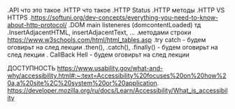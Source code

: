 .API что это такое
.HTTP что такое
.HTTP Status
.HTTP методы
.HTTP VS HTTPS
.https://softuni.org/dev-concepts/everything-you-need-to-know-about-http-protocol/
.DOM main listeneres (domcontentLoaded) тд
.InsertAdjacentHTML, insertAdjacentText, ...
.методами строки
https://www.w3schools.com/html/html_tables.asp
.try catch - будем оговирьт на след лекции
.then(), .catch(), .finally() - будем оговирьт на след лекции
. CallBack Hell - будем оговирьт на след лекции

ДОСТУПНОСТЬ
https://www.usability.gov/what-and-why/accessibility.html#:~:text=Accessibility%20focuses%20on%20how%20a,a%20site%2C%20system%20or%20application.
https://developer.mozilla.org/ru/docs/Learn/Accessibility/What_is_accessibility
